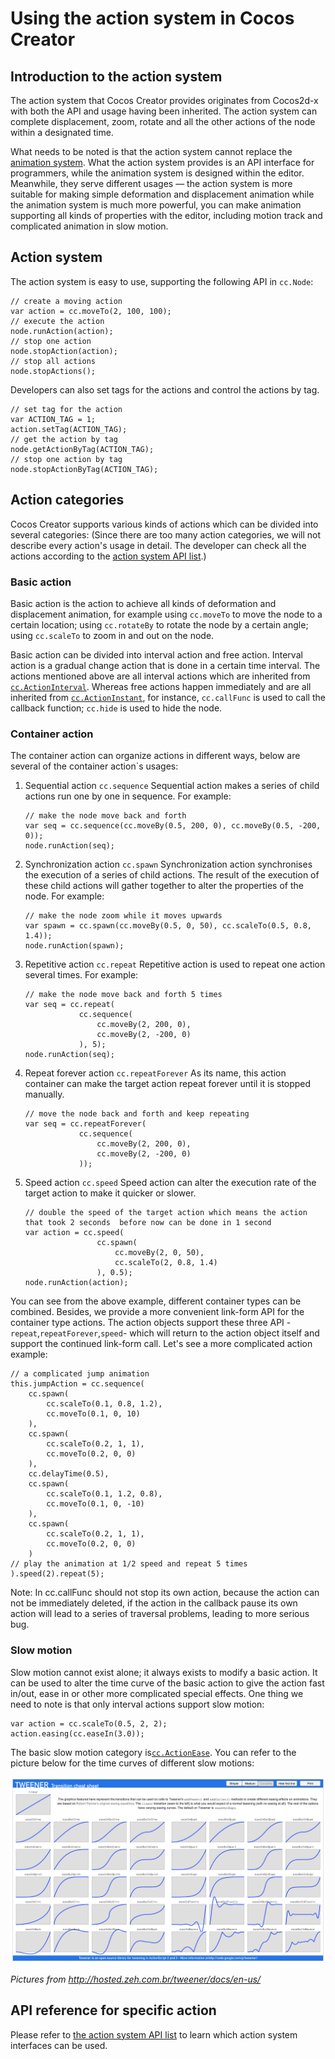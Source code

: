 # Using the action system in Cocos Creator

## Introduction to the action system 

The action system that Cocos Creator provides originates from Cocos2d-x with both the API and usage having been inherited. The action system can complete displacement, zoom, rotate and all the other actions of the node within a designated time.

What needs to be noted is that the action system cannot replace the [animation system](../animation/index.md). What the action system provides is an API interface for programmers, while the animation system is designed within the editor. Meanwhile, they serve different usages — the action system is more suitable for making simple deformation and displacement animation while the animation system is much more powerful, you can make animation supporting all kinds of properties with the editor, including motion track and complicated animation in slow motion.

## Action system

The action system is easy to use, supporting the following API in `cc.Node`:

```
// create a moving action
var action = cc.moveTo(2, 100, 100);
// execute the action
node.runAction(action);
// stop one action
node.stopAction(action);
// stop all actions
node.stopActions();
```

Developers can also set tags for the actions and control the actions by tag.

```
// set tag for the action
var ACTION_TAG = 1;
action.setTag(ACTION_TAG);
// get the action by tag
node.getActionByTag(ACTION_TAG);
// stop one action by tag
node.stopActionByTag(ACTION_TAG);
```

## Action categories

Cocos Creator supports various kinds of actions which can be divided into several categories:
(Since there are too many action categories, we will not describe every action's usage in detail. The developer can check all the actions according to the [action system API list](./action-list.md).)

### Basic action

Basic action is the action to achieve all kinds of deformation and displacement animation, for example using `cc.moveTo` to move the node to a certain location; using `cc.rotateBy` to rotate the node by a certain angle; using `cc.scaleTo` to zoom in and out on the node.

Basic action can be divided into interval action and free action. Interval action is a gradual change action that is done in a certain time interval. The actions mentioned above are all interval actions which are inherited from [`cc.ActionInterval`](http://fireball-x.com/api/classes/ActionInterval.html). Whereas free actions happen immediately and are all inherited from [`cc.ActionInstant`](http://fireball-x.com/api/classes/ActionInstant.html), for instance, `cc.callFunc` is used to call the callback function; `cc.hide` is used to hide the node.

### Container action

The container action can organize actions in different ways, below are several of the container action`s usages:

1. Sequential action `cc.sequence`
    Sequential action makes a series of child actions run one by one in sequence. For example:
    ```
    // make the node move back and forth
    var seq = cc.sequence(cc.moveBy(0.5, 200, 0), cc.moveBy(0.5, -200, 0));
    node.runAction(seq);
    ```
2. Synchronization action `cc.spawn`
    Synchronization action synchronises the execution of a series of child actions. The result of the execution of these child actions will gather together to alter the properties of the node. For example:
    ```
    // make the node zoom while it moves upwards
    var spawn = cc.spawn(cc.moveBy(0.5, 0, 50), cc.scaleTo(0.5, 0.8, 1.4));
    node.runAction(spawn);
    ```
3. Repetitive action `cc.repeat`
    Repetitive action is used to repeat one action several times. For example:
    ```
    // make the node move back and forth 5 times
    var seq = cc.repeat(
                cc.sequence(
                    cc.moveBy(2, 200, 0), 
                    cc.moveBy(2, -200, 0)
                ), 5);
    node.runAction(seq);
    ```
4. Repeat forever action `cc.repeatForever`
    As its name, this action container can make the target action repeat forever until it is stopped manually.
    ```
    // move the node back and forth and keep repeating
    var seq = cc.repeatForever(
                cc.sequence(
                    cc.moveBy(2, 200, 0), 
                    cc.moveBy(2, -200, 0)
                ));
    ```
5. Speed action `cc.speed`
    Speed action can alter the execution rate of the target action to make it quicker or slower.
    ```
    // double the speed of the target action which means the action that took 2 seconds  before now can be done in 1 second
    var action = cc.speed(
                    cc.spawn(
                        cc.moveBy(2, 0, 50), 
                        cc.scaleTo(2, 0.8, 1.4)
                    ), 0.5);
    node.runAction(action);
    ```

You can see from the above example, different container types can be combined. Besides, we provide a more convenient link-form API for the container type actions. The action objects support these three API - `repeat`,`repeatForever`,`speed`- which will return to the action object itself and support the continued link-form call. Let's see a more complicated action example:

```
// a complicated jump animation
this.jumpAction = cc.sequence(
    cc.spawn(
        cc.scaleTo(0.1, 0.8, 1.2),
        cc.moveTo(0.1, 0, 10)
    ),
    cc.spawn(
        cc.scaleTo(0.2, 1, 1),
        cc.moveTo(0.2, 0, 0)
    ),
    cc.delayTime(0.5),
    cc.spawn(
        cc.scaleTo(0.1, 1.2, 0.8),
        cc.moveTo(0.1, 0, -10)
    ),
    cc.spawn(
        cc.scaleTo(0.2, 1, 1),
        cc.moveTo(0.2, 0, 0)
    )
// play the animation at 1/2 speed and repeat 5 times
).speed(2).repeat(5);
```

Note: In cc.callFunc should not stop its own action, because the action can not be immediately deleted, if the action 
in the callback pause its own action will lead to a series of traversal problems, leading to more serious bug.

### Slow motion

Slow motion cannot exist alone; it always exists to modify a basic action. It can be used to alter the time curve of the basic action to give the action fast in/out, ease in or other more complicated special effects. One thing we need to note is that only interval actions support slow motion:

```
var action = cc.scaleTo(0.5, 2, 2);
action.easing(cc.easeIn(3.0));
```

The basic slow motion category is[`cc.ActionEase`](http://fireball-x.com/api/classes/ActionEase.html). You can refer to the picture below for the time curves of different slow motions:

![](./actions/tweener.png)

_Pictures from http://hosted.zeh.com.br/tweener/docs/en-us/_

## API reference for specific action

Please refer to [the action system API list](./action-list.md) to learn which action system interfaces can be used.
